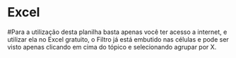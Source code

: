 # Excel
#Para a utilização desta planilha basta apenas você ter acesso a internet, e utilizar ela no Excel gratuito, o Filtro já está embutido nas células e pode ser visto apenas clicando em cima do tópico e selecionando agrupar por X.
